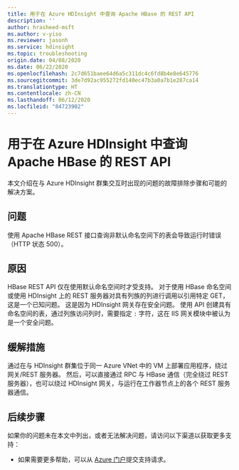 ```yaml
---
title: 用于在 Azure HDInsight 中查询 Apache HBase 的 REST API
description: ''
author: hrasheed-msft
ms.author: v-yiso
ms.reviewer: jasonh
ms.service: hdinsight
ms.topic: troubleshooting
origin.date: 04/08/2020
ms.date: 06/22/2020
ms.openlocfilehash: 2c7d651baee64d6a5c311dc4c6fd8b4e8e645776
ms.sourcegitcommit: 3de7d92ac955272fd140ec47b3a0a7b1e287ca14
ms.translationtype: HT
ms.contentlocale: zh-CN
ms.lasthandoff: 06/12/2020
ms.locfileid: "84723902"
---
```

# <a name="rest-api-to-query-apache-hbase-in-azure-hdinsight"></a>用于在 Azure HDInsight 中查询 Apache HBase 的 REST API

本文介绍在与 Azure HDInsight 群集交互时出现的问题的故障排除步骤和可能的解决方案。

## <a name="issue"></a>问题

使用 Apache HBase REST 接口查询非默认命名空间下的表会导致运行时错误（HTTP 状态 500）。

## <a name="cause"></a>原因

HBase REST API 仅在使用默认命名空间时才受支持。 对于使用 HBase 命名空间或使用 HDInsight 上的 REST 服务器对具有列族的列进行调用以引用特定 GET，这是一个已知问题。 这是因为 HDInsight 网关存在安全问题。 使用 API 创建具有命名空间的表，通过列族访问列时，需要指定 `:` 字符，这在 IIS 网关模块中被认为是一个安全问题。

## <a name="mitigation"></a>缓解措施

通过在与 HDInsight 群集位于同一 Azure VNet 中的 VM 上部署应用程序，绕过网关/REST 服务器。 然后，可以直接通过 RPC 与 HBase 通信（完全绕过 REST 服务器），也可以绕过 HDInsight 网关，与运行在工作器节点上的各个 REST 服务器通信。

## <a name="next-steps"></a>后续步骤

如果你的问题未在本文中列出，或者无法解决问题，请访问以下渠道以获取更多支持：


* 如果需要更多帮助，可以从 [Azure 门户](https://portal.azure.cn/?#blade/Microsoft_Azure_Support/HelpAndSupportBlade/)提交支持请求。 
